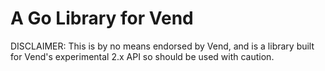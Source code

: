 A Go Library for Vend
========

DISCLAIMER:
This is by no means endorsed by Vend, and is a library built for Vend's experimental 2.x API so should be used with caution.
